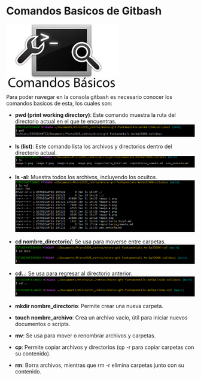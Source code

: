 # Comandos Basicos de Gitbash   
![alt text](image.png)


Para poder navegar en la consola gitbash es necesario conocer los comandos basicos de esta, los cuales son:  

- **pwd (print working directory)**: Este comando muestra la ruta del directorio actual en el que te encuentras.  
![alt text](image-3.png)

- **ls (list)**: Este comando lista los archivos y directorios dentro del directorio actual.  
![alt text](image-4.png)
 
- **ls -al**:  Muestra todos los archivos, incluyendo los ocultos.  
![alt text](image-7.png)
- **cd nombre_directorio/**: Se usa para moverse entre carpetas.  
![alt text](image-6.png)
- **cd..**: Se usa para regresar al directorio anterior.  
![alt text](image-5.png)
- **mkdir nombre_directorio**: Permite crear una nueva carpeta.  

- **touch nombre_archivo**: Crea un archivo vacío, útil para iniciar nuevos documentos o scripts.  

- **mv**: Se usa para mover o renombrar archivos y carpetas.  

- **cp**: Permite copiar archivos y directorios (cp -r para copiar carpetas con su contenido).  

- **rm**: Borra archivos, mientras que rm -r elimina carpetas junto con su contenido.



